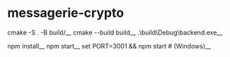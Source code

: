 # messagerie-crypto
cmake -S . -B build/__
cmake --build build__
.\build\Debug\backend.exe__

npm install__
npm start__
set PORT=3001 && npm start  # (Windows)__


